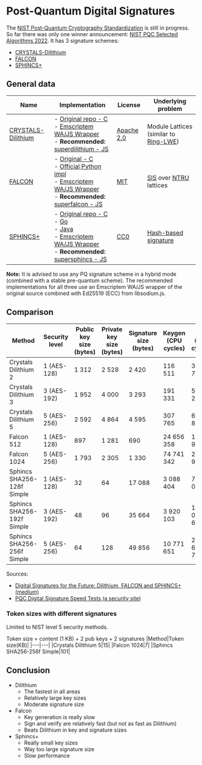 # Post-Quantum Digital Signatures

The [NIST Post-Quantum Cryptography Standardization](https://en.wikipedia.org/wiki/NIST_Post-Quantum_Cryptography_Standardization) is still in progress. So far there was only one winner announcement: [NIST PQC Selected Algorithms 2022](https://csrc.nist.gov/Projects/post-quantum-cryptography/selected-algorithms-2022). It has 3 signature schemes:

- [CRYSTALS-Dilithium](https://pq-crystals.org/dilithium/index.shtml)
- [FALCON](https://falcon-sign.info)
- [SPHINCS+](https://sphincs.org)

## General data

|Name|Implementation|License|Underlying problem|
|---|---|---|---|
|[CRYSTALS-Dilithium](https://pq-crystals.org/dilithium/index.shtml)|- [Original repo - C](https://github.com/pq-crystals/dilithium)<br>- [Emscriptem WA/JS Wrapper](https://www.npmjs.com/package/dilithium-crystals?activeTab=readme)<br>- **Recommended:** [superdilithium - JS](https://www.npmjs.com/package/superdilithium?activeTab=readme)|[Apache 2.0](https://github.com/pq-crystals/dilithium/blob/master/LICENSE)|Module Lattices (similar to [Ring-LWE](https://en.wikipedia.org/wiki/Ring_learning_with_errors))|
|[FALCON](https://falcon-sign.info/)|- [Original - C](https://falcon-sign.info/impl/falcon.h.html)<br>- [Official Python impl](https://github.com/tprest/falcon.py)<br>- [Emscriptem WA/JS Wrapper](https://www.npmjs.com/package/falcon-crypto?activeTab=readme)<br>- **Recommended:**  [superfalcon - JS](https://www.npmjs.com/package/superfalcon?activeTab=readme)|[MIT](https://github.com/tprest/falcon.py/blob/master/LICENSE)|[SIS](https://en.wikipedia.org/wiki/Short_integer_solution_problem) over [NTRU](https://en.wikipedia.org/wiki/NTRU) lattices|
|[SPHINCS+](https://sphincs.org/)|- [Original repo - C](https://github.com/sphincs/sphincsplus)<br>- [Go](https://github.com/kasperdi/SPHINCSPLUS-golang)<br>- [Java](https://extgit.iaik.tugraz.at/krypto/javasphincsplus)<br>- [Emscriptem WA/JS Wrapper](https://www.npmjs.com/package/sphincs?activeTab=readme)<br>- **Recommended:** [supersphincs - JS](https://www.npmjs.com/package/supersphincs?activeTab=readme)|[CC0](https://github.com/sphincs/sphincsplus/blob/master/LICENSE)|[Hash-based signature](https://en.wikipedia.org/wiki/Hash-based_cryptography)|

**Note:** It is advised to use any PQ signature scheme in a hybrid mode (combined with a stable pre-quantum scheme). The recommended implementations for all three use an Emscriptem WA/JS wrapper of the original source combined with Ed25519 (ECC) from libsodium.js.

## Comparison

|Method|Security level|Public key size (bytes)|Private key size (bytes)|Signature size (bytes)|Keygen (CPU cycles)|Sign (CPU cycles)|Verify (CPU cycles)|
|---|---|---|---|---|---|---|---|
|Crystals Dilithium 2|1 (AES-128)|1 312|2 528|2 420|116 511|342 726|112 506|
|Crystals Dilithium 3|3 (AES-192)|1 952|4 000|3 293|191 331|534 254|180 350|
|Crystals Dilithium 5|5 (AES-256)|2 592|4 864|4 595|307 765|610 807|417 971|
|Falcon 512|1 (AES-128)|897|1 281|690|24 656 358|1 085 984|183 949|
|Falcon 1024|5 (AES-256)|1 793|2 305|1 330|74 741 342|2 204 927|359 553|
|Sphincs SHA256-128f Simple|1 (AES-128)|32|64|17 088|3 088 404|72 191 077|8 962 488|
|Sphincs SHA256-192f Simple|3 (AES-192)|48|96|35 664|3 920 103|119 085 653|12 269 960|
|Sphincs SHA256-256f Simple|5 (AES-256)|64|128|49 856|10 771 651|220 637 782|12 168 947|

Sources:
- [Digital Signatures for the Future: Dilithium, FALCON and SPHINCS+ (medium)](https://medium.com/asecuritysite-when-bob-met-alice/digital-signatures-for-the-future-dilithium-falcon-and-sphincs-4d1fce92be62)
- [PQC Digital Signature Speed Tests (a security site)](https://asecuritysite.com/pqc/pqc_sig)

### Token sizes with different signatures

Limited to NIST level 5 security methods.

Token size = content (1 KB) + 2 pub keys + 2 signatures
|Method|Token size(KB)|
|---|---|
|Crystals Dilithium 5|15|
|Falcon 1024|7|
|Sphincs SHA256-256f Simple|101|

## Conclusion

- Dilithium
  - The fastest in all areas
  - Relatively large key sizes
  - Moderate signature size
- Falcon
  - Key generation is really slow
  - Sign and verify are relatively fast (but not as fast as Dilithium)
  - Beats Dilithium in key and signature sizes
- Sphincs+
  - Really small key sizes
  - Way too large signature size
  - Slow performance